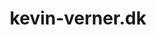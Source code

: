 ---
title: 'kevin-verner.dk'
description: 'Lorem ipsum dolor sit amet'
pubDate: '21 jan 2024'
heroImage: '/project/kevin-verner.jpeg'
isPost: false
colSize: 1
type: "Freelance"
---